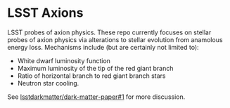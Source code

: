 # LSST Axions
LSST probes of axion physics. These repo currently focuses on stellar probes of axion physics via alterations to stellar evolution from anamolous energy loss. Mechanisms include (but are certainly not limited to):

* White dwarf luminosity function
* Maximum luminosity of the tip of the red giant branch
* Ratio of horizontal branch to red giant branch stars
* Neutron star cooling.

See [lsstdarkmatter/dark-matter-paper#1](https://github.com/lsstdarkmatter/dark-matter-paper/issues/1) for more discussion.
